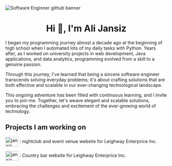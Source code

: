 ![Software Enginner github banner](https://github.com/Jansiz/Jansiz/assets/46177966/1727340b-43cf-4963-ade0-1fbb8c52a335)

<h1 align="center">Hi 👋, I'm Ali Jansiz</h1>
<p align="centre">I began my programming journey almost a decade ago at the beginning of high school when I automated lots of my daily tasks with Python. Years after, as I worked on university projects in web development, Java applications, and data analytics, programming evolved from a skill to a genuine passion.
  
Through this journey, I've learned that being a sincere software engineer transcends solving everyday problems; it's about crafting solutions that are both effective and scalable in our ever-changing technological landscape.

This ongoing adventure has been filled with continuous learning, and I invite you to join me. Together, let's weave elegant and scalable solutions, embracing the challenges and excitement of the ever-growing world of technology. </p>

<h2>Projects I am working on</h2>
<p align="centre">
<img align="center" src="https://github.com/Jansiz/Jansiz/assets/46177966/a3bc14f1-747b-4508-9e44-c6c1361bf574" alt="jansiz" height="30" width="40" />
<br.
<p> : nightclub and event venue website for Leighway Enterprice Inc. </p>
 <img align="center" src="https://github.com/Jansiz/Jansiz/assets/46177966/9577bbf7-a45f-418b-9a4d-6726d2065c14" alt="jansiz" height="30" width="40" />
 <br.
<p> : Country bar website for Leighway Enterprice Inc. </p>
</p>




